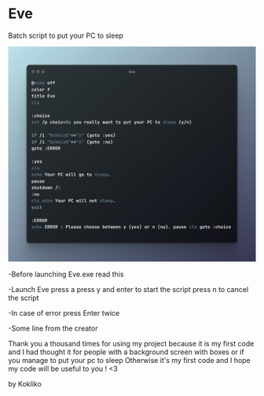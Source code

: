 # Eve
Batch script to put your PC to sleep

![Cover](https://github.com/K0kliko/Eve/blob/main/ray-so-export.png)


-Before launching Eve.exe read this

-Launch Eve press a press y and enter to start the script press n to cancel the script

-In case of error press Enter twice

-Some line from the creator

Thank you a thousand times for using my project because it is my first code and I had thought it for people with a background screen with boxes or if you manage to put your pc to sleep
Otherwise it's my first code and I hope my code will be useful to you ! <3

by Kokliko

